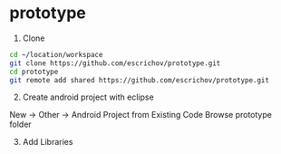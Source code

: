 prototype
=========

1) Clone

```bash
cd ~/location/workspace
git clone https://github.com/escrichov/prototype.git
cd prototype
git remote add shared https://github.com/escrichov/prototype.git
```

2) Create android project with eclipse


New -> Other -> Android Project from Existing Code
Browse prototype folder 

3) Add Libraries
